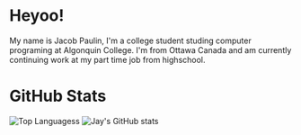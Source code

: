 # Heyoo!
My name is Jacob Paulin, I'm a college student studing computer programing at Algonquin College. 
I'm from Ottawa Canada and am currently continuing work at my part time job from highschool.

# GitHub Stats
![Top Languagess](https://github-readme-stats.vercel.app/api/top-langs/?username=JayPaulinCodes&show_icons=true&theme=radical)
![Jay's GitHub stats](https://github-readme-stats.vercel.app/api?username=JayPaulinCodes&show_icons=true&theme=radical)
